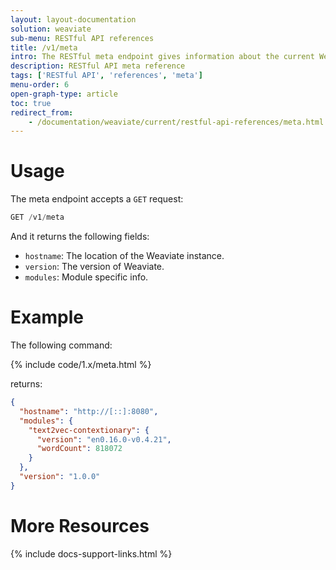 ```yaml
---
layout: layout-documentation
solution: weaviate
sub-menu: RESTful API references
title: /v1/meta
intro: The RESTful meta endpoint gives information about the current Weaviate instance. It can be used to learn about your current Weaviate instance and to provide information to another Weaviate instants that wants to interact with this instance.
description: RESTful API meta reference
tags: ['RESTful API', 'references', 'meta']
menu-order: 6
open-graph-type: article
toc: true
redirect_from:
    - /documentation/weaviate/current/restful-api-references/meta.html
---
```


# Usage

The meta endpoint accepts a `GET` request:

```js
GET /v1/meta
```

And it returns the following fields:
- `hostname`: The location of the Weaviate instance.
- `version`: The version of Weaviate.
- `modules`: Module specific info.
  
# Example
The following command:

{% include code/1.x/meta.html %}

returns:

```json
{
  "hostname": "http://[::]:8080",
  "modules": {
    "text2vec-contextionary": {
      "version": "en0.16.0-v0.4.21",
      "wordCount": 818072
    }
  },
  "version": "1.0.0"
}
```

# More Resources

{% include docs-support-links.html %}
